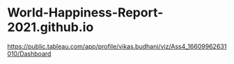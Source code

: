 # World-Happiness-Report-2021.github.io

https://public.tableau.com/app/profile/vikas.budhani/viz/Ass4_16609962631010/Dashboard
